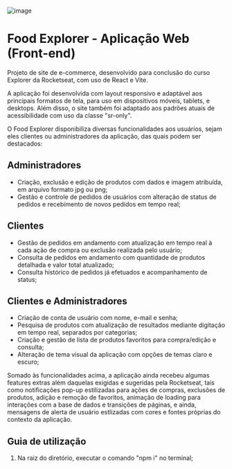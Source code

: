 ![image](https://github.com/user-attachments/assets/94b52da4-73db-431b-849a-d9c8852fe34c)

<h1>Food Explorer - Aplicação Web (Front-end)</h1>

<p>Projeto de site de e-commerce, desenvolvido para conclusão do curso Explorer da Rocketseat, com uso de React e Vite.</p>

<p>A aplicação foi desenvolvida com layout responsivo e adaptável aos principais formatos de tela, para uso em dispositivos móveis, tablets, e desktops. Além disso, o site também foi adaptado aos padrões atuais de acessibilidade com uso da classe "sr-only".</p>

<p>O Food Explorer disponibiliza diversas funcionalidades aos usuários, sejam eles clientes ou administradores da aplicação, das quais podem ser destacados:</p>

<h2>Administradores</h2>
<ul>
  <li>Criação, exclusão e edição de produtos com dados e imagem atribuída, em arquivo formato jpg ou png;</li>
  <li>Gestão e controle de pedidos de usuários com alteração de status de pedidos e recebimento de novos pedidos em tempo real;</li>  
</ul>

<h2>Clientes</h2>
<ul>
  <li>Gestão de pedidos em andamento com atualização em tempo real à cada ação de compra ou exclusão realizada pelo usuário;</li>
  <li>Consulta de pedidos em andamento com quantidade de produtos detalhada e valor total atualizado;</li>
  <li>Consulta histórico de pedidos já efetuados e acompanhamento de status;</li>
</ul>

<h2>Clientes e Administradores</h2>
<ul>
  <li>Criação de conta de usuário com nome, e-mail e senha;</li>
  <li>Pesquisa de produtos com atualização de resultados mediante digitação em tempo real, separados por categorias;</li>
  <li>Criação e gestão de lista de produtos favoritos para compra/edição e consulta;</li>
  <li>Alteração de tema visual da aplicação com opções de temas claro e escuro;</li>
</ul>

<p>Somado às funcionalidades acima, a aplicação ainda recebeu algumas features extras além daquelas exigidas e sugeridas pela Rocketseat, tais como notificações pop-up estilizadas para ações de compras, exclusões de produtos, adição e remoção de favoritos, animação de loading para interações com a base de dados e transições de páginas, e ainda, mensagens de alerta de usuário estlizadas com cores e fontes próprias do contexto da aplicação.</p>

<h2>Guia de utilização</h2>
<ol>
  <li>Na raiz do diretório, executar o comando "npm i" no terminal;</li>
</ol>
